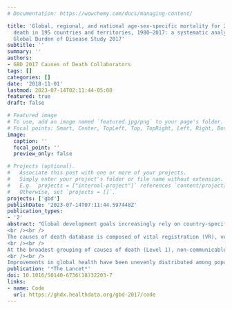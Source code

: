 ```yaml
---
# Documentation: https://wowchemy.com/docs/managing-content/

title: 'Global, regional, and national age-sex-specific mortality for 282 causes of
  death in 195 countries and territories, 1980–2017: a systematic analysis for the
  Global Burden of Disease Study 2017'
subtitle: ''
summary: ''
authors:
- GBD 2017 Causes of Death Collaborators 
tags: []
categories: []
date: '2018-11-01'
lastmod: 2023-07-14T02:11:44-05:00
featured: true
draft: false

# Featured image
# To use, add an image named `featured.jpg/png` to your page's folder.
# Focal points: Smart, Center, TopLeft, Top, TopRight, Left, Right, BottomLeft, Bottom, BottomRight.
image:
  caption: ''
  focal_point: ''
  preview_only: false

# Projects (optional).
#   Associate this post with one or more of your projects.
#   Simply enter your project's folder or file name without extension.
#   E.g. `projects = ["internal-project"]` references `content/project/deep-learning/index.md`.
#   Otherwise, set `projects = []`.
projects: ['gbd']
publishDate: '2023-07-14T07:11:44.597448Z'
publication_types:
- '2'
abstract: "Global development goals increasingly rely on country-specific estimates for benchmarking a nation's progress. To meet this need, the Global Burden of Diseases, Injuries, and Risk Factors Study (GBD) 2016 estimated global, regional, national, and, for selected locations, subnational cause-specific mortality beginning in the year 1980. Here we report an update to that study, making use of newly available data and improved methods. GBD 2017 provides a comprehensive assessment of cause-specific mortality for 282 causes in 195 countries and territories from 1980 to 2017.
<br /><br />
The causes of death database is composed of vital registration (VR), verbal autopsy (VA), registry, survey, police, and surveillance data. GBD 2017 added ten VA studies, 127 country-years of VR data, 502 cancer-registry country-years, and an additional surveillance country-year. Expansions of the GBD cause of death hierarchy resulted in 18 additional causes estimated for GBD 2017. Newly available data led to subnational estimates for five additional countries—Ethiopia, Iran, New Zealand, Norway, and Russia. Deaths assigned International Classification of Diseases (ICD) codes for non-specific, implausible, or intermediate causes of death were reassigned to underlying causes by redistribution algorithms that were incorporated into uncertainty estimation. We used statistical modelling tools developed for GBD, including the Cause of Death Ensemble model (CODEm), to generate cause fractions and cause-specific death rates for each location, year, age, and sex. Instead of using UN estimates as in previous versions, GBD 2017 independently estimated population size and fertility rate for all locations. Years of life lost (YLLs) were then calculated as the sum of each death multiplied by the standard life expectancy at each age. All rates reported here are age-standardised.
<br /><br />
At the broadest grouping of causes of death (Level 1), non-communicable diseases (NCDs) comprised the greatest fraction of deaths, contributing to 73·4% (95% uncertainty interval [UI] 72·5–74·1) of total deaths in 2017, while communicable, maternal, neonatal, and nutritional (CMNN) causes accounted for 18·6% (17·9–19·6), and injuries 8·0% (7·7–8·2). Total numbers of deaths from NCD causes increased from 2007 to 2017 by 22·7% (21·5–23·9), representing an additional 7·61 million (7·20–8·01) deaths estimated in 2017 versus 2007. The death rate from NCDs decreased globally by 7·9% (7·0–8·8). The number of deaths for CMNN causes decreased by 22·2% (20·0–24·0) and the death rate by 31·8% (30·1–33·3). Total deaths from injuries increased by 2·3% (0·5–4·0) between 2007 and 2017, and the death rate from injuries decreased by 13·7% (12·2–15·1) to 57·9 deaths (55·9–59·2) per 100 000 in 2017. Deaths from substance use disorders also increased, rising from 284 000 deaths (268 000–289 000) globally in 2007 to 352 000 (334 000–363 000) in 2017. Between 2007 and 2017, total deaths from conflict and terrorism increased by 118·0% (88·8–148·6). A greater reduction in total deaths and death rates was observed for some CMNN causes among children younger than 5 years than for older adults, such as a 36·4% (32·2–40·6) reduction in deaths from lower respiratory infections for children younger than 5 years compared with a 33·6% (31·2–36·1) increase in adults older than 70 years. Globally, the number of deaths was greater for men than for women at most ages in 2017, except at ages older than 85 years. Trends in global YLLs reflect an epidemiological transition, with decreases in total YLLs from enteric infections, respiratory infections and tuberculosis, and maternal and neonatal disorders between 1990 and 2017; these were generally greater in magnitude at the lowest levels of the Socio-demographic Index (SDI). At the same time, there were large increases in YLLs from neoplasms and cardiovascular diseases. YLL rates decreased across the five leading Level 2 causes in all SDI quintiles. The leading causes of YLLs in 1990—neonatal disorders, lower respiratory infections, and diarrhoeal diseases—were ranked second, fourth, and fifth, in 2017. Meanwhile, estimated YLLs increased for ischaemic heart disease (ranked first in 2017) and stroke (ranked third), even though YLL rates decreased. Population growth contributed to increased total deaths across the 20 leading Level 2 causes of mortality between 2007 and 2017. Decreases in the cause-specific mortality rate reduced the effect of population growth for all but three causes: substance use disorders, neurological disorders, and skin and subcutaneous diseases.
<br /><br />
Improvements in global health have been unevenly distributed among populations. Deaths due to injuries, substance use disorders, armed conflict and terrorism, neoplasms, and cardiovascular disease are expanding threats to global health. For causes of death such as lower respiratory and enteric infections, more rapid progress occurred for children than for the oldest adults, and there is continuing disparity in mortality rates by sex across age groups. Reductions in the death rate of some common diseases are themselves slowing or have ceased, primarily for NCDs, and the death rate for selected causes has increased in the past decade."
publication: '*The Lancet*'
doi: 10.1016/S0140-6736(18)32203-7
links:
- name: Code
  url: https://ghdx.healthdata.org/gbd-2017/code
---
```

